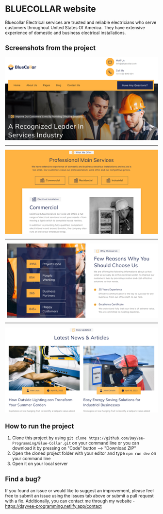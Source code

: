 # BLUECOLLAR website

Bluecollar Electrical services are trusted and reliable electricians who serve customers throughout United States Of America. They have extensive experience of domestic and business electrical installations.

## Screenshots from the project

<img src="/images/screenshot1.png" />
<hr>
<img src="/images/screenshot2.png" />
<hr>
<img src="/images/screenshot3.png" />
<hr>
<img src="/images/screenshot4.png" />

## How to run the project 

1. Clone this project by using ```git clone https://github.com/DayVee-Programming/Blue-Collar.git``` on your command line or you can download it by pressing on "Code" button --> "Download ZIP"
2. Open the cloned project folder with your editor and type `npm run dev` on your command line
3. Open it on your local server

## Find a bug?

If you found an issue or would like to suggest an improvement, please feel free to submit an issue using the issues tab above or submit a pull request with a fix. Additionally, you can contact me through my website - https://dayvee-programming.netlify.app/contact  
